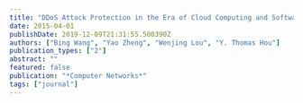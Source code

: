 ```yaml
---
title: "DDoS Attack Protection in the Era of Cloud Computing and Software-Defined Networking"
date: 2015-04-01
publishDate: 2019-12-09T21:31:55.500390Z
authors: ["Bing Wang", "Yao Zheng", "Wenjing Lou", "Y. Thomas Hou"]
publication_types: ["2"]
abstract: ""
featured: false
publication: "*Computer Networks*"
tags: ["journal"]
---
```


